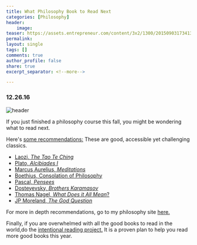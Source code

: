 ```yaml
---
title: What Philosophy Book to Read Next
categories: [Philosophy]
header:
    image: 
teaser: https://assets.entrepreneur.com/content/3x2/1300/20150903173413-books-shop-fair-library-used-bookshelf-literature-study-textbooks.jpeg
permalink: 
layout: single
tags: []
comments: true
author_profile: false
share: true
excerpt_separator: <!--more-->

---
```


### 12.26.16

![header](https://assets.entrepreneur.com/content/3x2/1300/20150903173413-books-shop-fair-library-used-bookshelf-literature-study-textbooks.jpeg)

If you just finished a philosophy course this fall, you might be wondering what to read next. 

Here's [some recommendations:](http://www.keithbuhler.com/philosophy-6-next) These are good, accessible yet challenging classics. 

* [Laozi, *The Tao Te Ching*](http://www.sacred-texts.com/tao/taote.htm)
* [Plato, *Alcibiades I*](http://www.perseus.tufts.edu/hopper/text?doc=Perseus:text:1999.01.0168)
* [Marcus Aurelius, *Meditations*](http://classics.mit.edu/Antoninus/meditations.1.one.html)
* [Boethius, Consolation of Philosophy](https://www.gutenberg.org/files/14328/14328-h/14328-h.htm)
* [Pascal, *Pensees*](http://www.ccel.org/ccel/pascal/pensees.ii.html)
* [Dosteyevsky, *Brothers Karamasov*](http://www.gutenberg.org/files/28054/28054-h/28054-h.html)
* [Thomas Nagel, *What Does it All Mean*?](http://sjmse-library.sch.ng/E-Books%20Phil/WHAT%20DOES%20IT%20ALL%20MEAN_.pdf)
* [JP Moreland, *The God Question*](https://books.google.com/books?id=o7dGOrvdojUC&pg=PA4&lpg=PA4&dq=the+god+question+moreland&source=bl&ots=wraAQEf13U&sig=U3Ci1yLS92sc7YoM1gCWIgNVKTA&hl=en&sa=X&ved=0ahUKEwj-k_X1jP_JAhVGy2MKHU6bBiMQ6AEISzAG#v=onepage&q=the%20god%20question%20moreland&f=false)

For more in depth recommendations, go to my philosophy site [here.](http://www.keithbuhler.com/philosophy-6-next)

Finally, if you are overwhelmed with all the good books to read in the world,do the [intentional reading project.](http://www.readingintentionally.com/p/why-because-readers-are-leaders.html) It is a proven plan to help you read more good books this year. 

